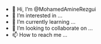 - 👋 Hi, I’m @MohamedAmineRezgui
- 👀 I’m interested in ...
- 🌱 I’m currently learning ...
- 💞️ I’m looking to collaborate on ...
- 📫 How to reach me ...

<!---
MohamedAmineRezgui/MohamedAmineRezgui is a ✨ special ✨ repository because its `README.md` (this file) appears on your GitHub profile.
You can click the Preview link to take a look at your changes.
--->

